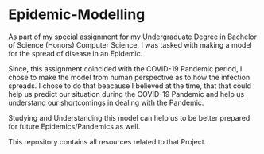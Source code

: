 # Epidemic-Modelling
As part of my special assignment for my Undergraduate Degree in Bachelor of Science (Honors) Computer Science, I was tasked with making a model for the spread of disease in an Epidemic. 

Since, this assignment coincided with the COVID-19 Pandemic period, I chose to make the model from human perspective as to how the infection spreads. I chose to do that beacause I believed at the time, that that could help us predict our situation during the COVID-19 Pandemic and help us understand our shortcomings in dealing with the Pandemic. 

Studying and Understanding this model can help us to be better prepared for future Epidemics/Pandemics as well.


This repository contains all resources related to that Project.
